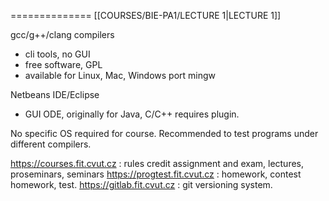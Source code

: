 
==============
[[COURSES/BIE-PA1/LECTURE 1|LECTURE 1]]


gcc/g++/clang compilers
- cli tools, no GUI
- free software, GPL
- available for Linux, Mac, Windows port mingw

Netbeans IDE/Eclipse
- GUI ODE, originally for Java, C/C++ requires plugin.

No specific OS required for course.
Recommended to test programs under different compilers.

https://courses.fit.cvut.cz : rules credit assignment and exam, lectures, proseminars, seminars
https://progtest.fit.cvut.cz : homework, contest homework, test.
https://gitlab.fit.cvut.cz : git versioning system.
